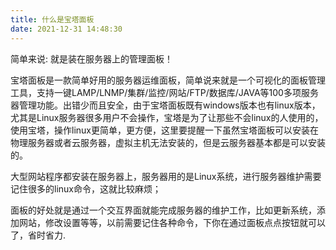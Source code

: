 ```yaml
---
title: 什么是宝塔面板
date: 2021-12-31 14:48:30
---
```


简单来说: 就是装在服务器上的管理面板！

宝塔面板是一款简单好用的服务器运维面板，简单说来就是一个可视化的面板管理工具，支持一键LAMP/LNMP/集群/监控/网站/FTP/数据库/JAVA等100多项服务器管理功能。出错少而且安全，由于宝塔面板既有windows版本也有linux版本，尤其是Linux服务器很多用户不会操作，宝塔是为了让那些不会linux的人使用的，使用宝塔，操作linux更简单，更方便，这里要提醒一下虽然宝塔面板可以安装在物理服务器或者云服务器，虚拟主机无法安装的，但是云服务器基本都是可以安装的。

大型网站程序都安装在服务器上，服务器用的是Linux系统，进行服务器维护需要记住很多的linux命令，这就比较麻烦；

面板的好处就是通过一个交互界面就能完成服务器的维护工作，比如更新系统，添加网站，修改设置等等，以前需要记住各种命令，下你在通过面板点点按钮就可以了，省时省力.